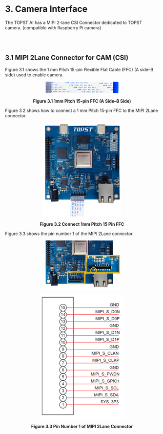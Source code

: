 ﻿# 3. Camera Interface

The TOPST AI has a MIPI 2-lane CSI Connector dedicated to TOPST camera.
(compatible with Raspberry Pi camera)

<br/><br/>

## 3.1 MIPI 2Lane Connector for CAM (CSI)

Figure 3.1 shows the 1 mm Pitch 15-pin Flexible Flat Cable (FFC) (A
side–B side) used to enable camera.
<p align="center"><img src="https://github.com/topst-development/Documentation/blob/main/TOPST-AI/Hardware/media/2. Camera.image1.png?raw=true"
style="width:2.5in;height:0.39406in" /></p>
<p align="center"><strong>Figure 3.1 1mm Pitch 15-pin FFC (A Side–B Side)</strong></p>

Figure 3.2 shows how to connect a 1 mm Pitch 15-pin FFC to the MIPI
2Lane connector.
<p align="center"><img src="https://github.com/topst-development/Documentation/blob/main/TOPST-AI/Hardware/media/2. Camera.image2.png?raw=true"
style="width:2.66667in;height:3.20751in" /></p>
<p align="center"><strong>Figure 3.2 Connect 1mm Pitch 15 Pin FFC</strong></p>

Figure 3.3 shows the pin number 1 of the MIPI 2Lane connector.
<p align="center"><img src="https://github.com/topst-development/Documentation/blob/main/TOPST-AI/Hardware/media/2. Camera.image3.png?raw=true"
style="width:2.61458in;height:1.64078in" /></p>
<p align="center"><img src="https://github.com/topst-development/Documentation/blob/main/TOPST-AI/Hardware/media/2. Camera.image4.png?raw=true"
style="width:2.90666in;height:4.25059in"
alt="텍스트, 스크린샷, 폰트, 번호이(가) 표시된 사진 자동 생성된 설명" /></p>
<p align="center"><strong>Figure 3.3 Pin Number 1 of MIPI 2Lane Connector</strong></p>
